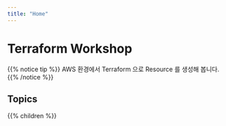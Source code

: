 ```yaml
---
title: "Home"
---
```


# Terraform Workshop

{{% notice tip %}}
AWS 환경에서 Terraform 으로 Resource 를 생성해 봅니다.
{{% /notice %}}

## Topics

{{% children %}}
